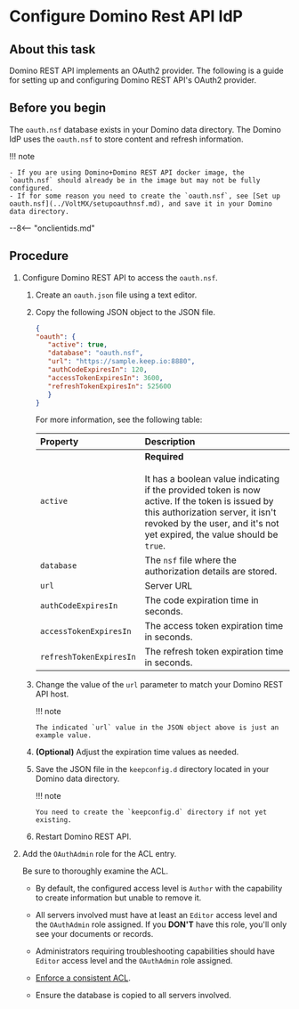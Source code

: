 # Configure Domino Rest API IdP

## About this task

Domino REST API implements an OAuth2 provider. The following is a guide for setting up and configuring Domino REST API's OAuth2 provider.

## Before you begin

The `oauth.nsf` database exists in your Domino data directory. The Domino IdP uses the `oauth.nsf` to store content and refresh information.

!!! note

    - If you are using Domino+Domino REST API docker image, the `oauth.nsf` should already be in the image but may not be fully configured.
    - If for some reason you need to create the `oauth.nsf`, see [Set up oauth.nsf](../VoltMX/setupoauthnsf.md), and save it in your Domino data directory.

--8<-- "onclientids.md"

## Procedure

1. Configure Domino REST API to access the `oauth.nsf`.

      1. Create an `oauth.json` file using a text editor.
      2. Copy the following JSON object to the JSON file.

         ```json
         {
         "oauth": {
            "active": true,
            "database": "oauth.nsf",
            "url": "https://sample.keep.io:8880",
            "authCodeExpiresIn": 120,
            "accessTokenExpiresIn": 3600,
            "refreshTokenExpiresIn": 525600
            }
         }
         ```

         For more information, see the following table:

         | Property | Description |
         | :---------------------- | :------------------------------------------------------------------------------------------------------------------------------------------------------------------------------------------------------------------------------ |
         | `active`                | **Required** <br><br>It has a boolean value indicating if the provided token is now active. If the token is issued by this authorization server, it isn't revoked by the user, and it's not yet expired, the value should be `true`. |
         | `database`              | The `nsf` file where the authorization details are stored. |
         | `url`                   | Server URL |
         | `authCodeExpiresIn`     | The code expiration time in seconds. |
         | `accessTokenExpiresIn`  | The access token expiration time in seconds. |
         | `refreshTokenExpiresIn` | The refresh token expiration time in seconds. |

      3. Change the value of the `url` parameter to match your Domino REST API host.

         !!! note

             The indicated `url` value in the JSON object above is just an example value.

      4. **(Optional)** Adjust the expiration time values as needed.
      5. Save the JSON file in the `keepconfig.d` directory located in your Domino data directory.

         !!! note

             You need to create the `keepconfig.d` directory if not yet existing.

      6. Restart Domino REST API.

2. Add the `OAuthAdmin` role for the ACL entry.

      Be sure to thoroughly examine the ACL.

      - By default, the configured access level is `Author` with the capability to create information but unable to remove it.
      - All servers involved must have at least an `Editor` access level and the `OAuthAdmin` role assigned. If you **DON'T** have this role, you'll only see your documents or records.
      - Administrators requiring troubleshooting capabilities should have `Editor` access level and the `OAuthAdmin` role assigned.

      - [Enforce a consistent ACL](https://help.hcltechsw.com/domino/14.0.0/admin/conf_enforcingaconsistentaccesscontrollist_t.html?hl=consistent%2Cacl).
      - Ensure the database is copied to all servers involved.
